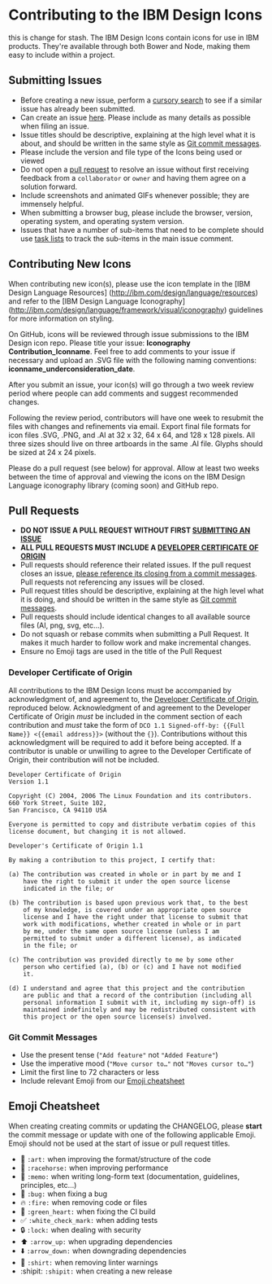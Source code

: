 # Contributing to the IBM Design Icons
this is change for stash.
The IBM Design Icons contain icons for use in IBM products. They're available through both Bower and Node, making them easy to include within a project.

## Submitting Issues

* Before creating a new issue, perform a [cursory search](https://github.com/issues?utf8=%E2%9C%93&q=is%3Aissue+user%3Aibm-design+) to see if a similar issue has already been submitted.
* Can create an issue [here](https://github.com/IBM-Design/icons/issues). Please include as many details as possible when filing an issue.
* Issue titles should be descriptive, explaining at the high level what it is about, and should be written in the same style as [Git commit messages](#git-commit-messages).
* Please include the version and file type of the Icons being used or viewed
* Do not open a [pull request](#pull-requests) to resolve an issue without first receiving feedback from a `collaborator` or `owner` and having them agree on a solution forward.
* Include screenshots and animated GIFs whenever possible; they are immensely helpful.
* When submitting a browser bug, please include the browser, version, operating system, and operating system version.
* Issues that have a number of sub-items that need to be complete should use [task lists](https://github.com/blog/1375%0A-task-lists-in-gfm-issues-pulls-comments) to track the sub-items in the main issue comment.

## Contributing New Icons

When contributing new icon(s), please use the icon template in the [IBM Design Language Resources] (http://ibm.com/design/language/resources) and refer to the [IBM Design Language Iconography] (http://ibm.com/design/language/framework/visual/iconography) guidelines for more information on styling.

On GitHub, icons will be reviewed through issue submissions to the IBM Design icon repo. Please title your issue: **Iconography Contribution_Iconname**. Feel free to add comments to your issue if necessary and upload an .SVG file with the following naming conventions: **iconname_underconsideration_date**.

After you submit an issue, your icon(s) will go through a two week review period where people can add comments and suggest recommended changes.

Following the review period, contributors will have one week to resubmit the files with changes and refinements via email. Export final file formats for icon files .SVG, .PNG, and .AI at 32 x 32, 64 x 64, and 128 x 128 pixels. All three sizes should live on three artboards in the same .AI file. Glyphs should be sized at 24 x 24 pixels.

Please do a pull request (see below) for approval. Allow at least two weeks between the time of approval and viewing the icons on the IBM Design Language iconography library (coming soon) and GitHub repo.

## Pull Requests

* **DO NOT ISSUE A PULL REQUEST WITHOUT FIRST [SUBMITTING AN ISSUE](#submitting-issues)**
* **ALL PULL REQUESTS MUST INCLUDE A [DEVELOPER CERTIFICATE OF ORIGIN](#developer-certificate-of-origin)**
* Pull requests should reference their related issues. If the pull request closes an issue, [please reference its closing from a commit messages](https://help.github.com/articles/closing-issues-via-commit-messages/). Pull requests not referencing any issues will be closed.
* Pull request titles should be descriptive, explaining at the high level what it is doing, and should be written in the same style as [Git commit messages](#git-commit-messages).
* Pull requests should include identical changes to all available source files (AI, png, svg, etc…).
* Do not squash or rebase commits when submitting a Pull Request. It makes it much harder to follow work and make incremental changes.
* Ensure no Emoji tags are used in the title of the Pull Request

### Developer Certificate of Origin

All contributions to the IBM Design Icons must be accompanied by acknowledgment of, and agreement to, the [Developer Certificate of Origin](http://elinux.org/Developer_Certificate_Of_Origin), reproduced below. Acknowledgment of and agreement to the Developer Certificate of Origin _must_ be included in the comment section of each contribution and _must_ take the form of `DCO 1.1 Signed-off-by: {{Full Name}} <{{email address}}>` (without the `{}`). Contributions without this acknowledgment will be required to add it before being accepted. If a contributor is unable or unwilling to agree to the Developer Certificate of Origin, their contribution will not be included.

```
Developer Certificate of Origin
Version 1.1

Copyright (C) 2004, 2006 The Linux Foundation and its contributors.
660 York Street, Suite 102,
San Francisco, CA 94110 USA

Everyone is permitted to copy and distribute verbatim copies of this
license document, but changing it is not allowed.

Developer's Certificate of Origin 1.1

By making a contribution to this project, I certify that:

(a) The contribution was created in whole or in part by me and I
    have the right to submit it under the open source license
    indicated in the file; or

(b) The contribution is based upon previous work that, to the best
    of my knowledge, is covered under an appropriate open source
    license and I have the right under that license to submit that
    work with modifications, whether created in whole or in part
    by me, under the same open source license (unless I am
    permitted to submit under a different license), as indicated
    in the file; or

(c) The contribution was provided directly to me by some other
    person who certified (a), (b) or (c) and I have not modified
    it.

(d) I understand and agree that this project and the contribution
    are public and that a record of the contribution (including all
    personal information I submit with it, including my sign-off) is
    maintained indefinitely and may be redistributed consistent with
    this project or the open source license(s) involved.
```

### Git Commit Messages

* Use the present tense (`"Add feature"` not `"Added Feature"`)
* Use the imperative mood (`"Move cursor to…"` not `"Moves cursor to…"`)
* Limit the first line to 72 characters or less
* Include relevant Emoji from our [Emoji cheatsheet](#emoji-cheatsheet)

## Emoji Cheatsheet

When creating creating commits or updating the CHANGELOG, please **start** the commit message or update with one of the following applicable Emoji. Emoji should not be used at the start of issue or pull request titles.

* :art: `:art:` when improving the format/structure of the code
* :racehorse: `:racehorse:` when improving performance
* :memo: `:memo:` when writing long-form text (documentation, guidelines, principles, etc…)
* :bug: `:bug:` when fixing a bug
* :fire: `:fire:` when removing code or files
* :green_heart: `:green_heart:` when fixing the CI build
* :white_check_mark: `:white_check_mark:` when adding tests
* :lock: `:lock:` when dealing with security
* :arrow_up: `:arrow_up:` when upgrading dependencies
* :arrow_down: `:arrow_down:` when downgrading dependencies
* :shirt: `:shirt:` when removing linter warnings
* :shipit: `:shipit:` when creating a new release

